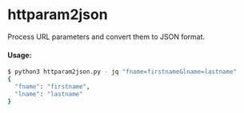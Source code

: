 # httparam2json
Process URL parameters and convert them to JSON format.

#### Usage:

```bash
$ python3 httparam2json.py - jq "fname=firstname&lname=lastname" 
{
  "fname": "firstname",
  "lname": "lastname"
}
```